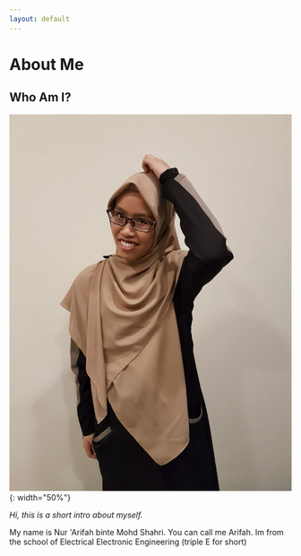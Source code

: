 ```yaml
---
layout: default
---
```


# About Me

## Who Am I?

![Thats me. Im a shy person](image.jpeg){: width="50%"}


*Hi, this is a short intro about myself.*

My name is Nur 'Arifah binte Mohd Shahri. You can call me Arifah. Im from the school of Electrical Electronic Engineering (triple E for short)
